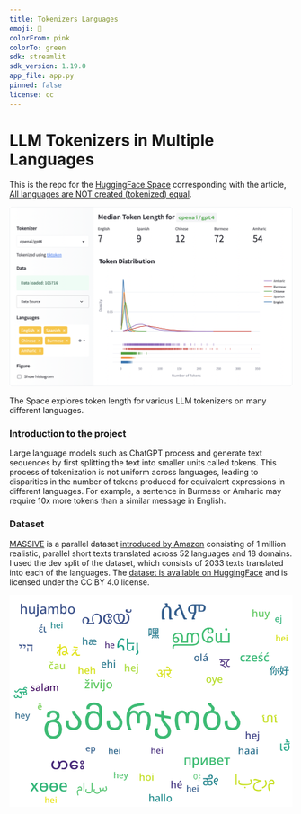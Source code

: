 ```yaml
---
title: Tokenizers Languages
emoji: 🐠
colorFrom: pink
colorTo: green
sdk: streamlit
sdk_version: 1.19.0
app_file: app.py
pinned: false
license: cc
---
```



# LLM Tokenizers in Multiple Languages

This is the repo for the [HuggingFace Space](https://huggingface.co/spaces/yenniejun/tokenizers-languages) corresponding with the article, [All languages are NOT created (tokenized) equal](https://blog.yenniejun.com/p/all-languages-are-not-created-tokenized). 


![Screenshot of the corresponding HuggingFace Space](img/screenshot_huggingface_space.png)

The Space explores token length for various LLM tokenizers on many different languages.

### Introduction to the project
Large language models such as ChatGPT process and generate text sequences by first splitting the text into smaller units called tokens. This process of tokenization is not uniform across languages, leading to disparities in the number of tokens produced for equivalent expressions in different languages. For example, a sentence in Burmese or Amharic may require 10x more tokens than a similar message in English.

### Dataset
[MASSIVE](https://arxiv.org/abs/2204.08582) is a parallel dataset [introduced by Amazon](https://github.com/alexa/massive) consisting of 1 million realistic, parallel short texts translated across 52 languages and 18 domains. I used the dev split of the dataset, which consists of 2033 texts translated into each of the languages. The [dataset is available on HuggingFace](https://huggingface.co/datasets/AmazonScience/massive) and is licensed under the CC BY 4.0 license.


![Word cloud of the word "hey" translated into 51 languages, from the Massive dataset](img/word_cloud_massive.png)


